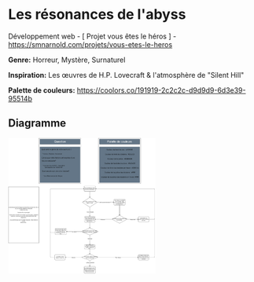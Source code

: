 #  Les résonances de l'abyss

Développement web - [ Projet vous êtes le héros ] -  https://smnarnold.com/projets/vous-etes-le-heros

**Genre:** Horreur, Mystère, Surnaturel

**Inspiration:** Les œuvres de H.P. Lovecraft & l'atmosphère de "Silent Hill"

**Palette de couleurs:** https://coolors.co/191919-2c2c2c-d9d9d9-6d3e39-95514b

## Diagramme

<img src="./assets/schema.png" width="300"> 

